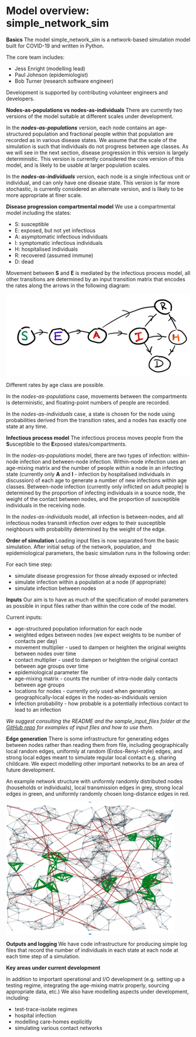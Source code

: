 # Model overview:  simple_network_sim 
**Basics**
The model simple_network_sim is a network-based simulation model built for COVID-19 and written in Python. 

The core team includes:
* Jess Enright (modelling lead)
* Paul Johnson (epidemiologist)
* Bob Turner (research software engineer)

Development is supported by contributing volunteer engineers and developers. 



**Nodes-as-populations vs nodes-as-individuals**
There are currently two versions of the model suitable at different scales under development.  

In the ***nodes-as-populations*** version, each node contains an age-structured population and fractional people within that population are recorded as in various disease states.  We assume that the scale of the simulation is such that individuals do not progress between age classes.   As we will see in the next section, disease progression in this version is largely deterministic.  This version is currently considered the core version of this model, and is likely to be usable at larger population scales. 

In the ***nodes-as-individuals*** version, each node is a single infectious unit or individual, and can only have one disease state.  This version is far more stochastic, is currently considered an alternate version, and is likely to be more appropriate at finer scale. 

**Disease progression compartmental model**
We use a compartmental model including the states:
* S: susceptible
* E: exposed, but not yet infectious
* A: asymptomatic infectious individuals
* I: symptomatic infectious individuals
* H: hospitalised individuals 
* R: recovered (assumed immune)
* D: dead

Movement between **S** and **E** is mediated by the infectious process model, all other transitions are determined by an input transition matrix that encodes the rates along the arrows in the following diagram:

!["Compartments"](assets/colourfulCompartments.png)

Different rates by age class are possible. 

In the *nodes-as-populations* case, movements between the compartments is deterministic, and floating-point numbers of people are recorded.

In the *nodes-as-individuals* case, a state is chosen for the node using probabilities derived from the transition rates, and a nodes has exactly one state at any time.  

**Infectious process model**
The infectious process moves people from the **S**usceptible to the **E**xposed states/compartments. 

In the *nodes-as-populations* model, there are two types of infection: within-node infection and between-node infection. Within-node infection uses an age-mixing matrix and the number of people within a node in an infecting state (currently only **A** and **I** - infection by hospitalised individuals in discussion) of each age to generate a number of new infections within age classes.  Between-node infection (currently only inflicted on adult people) is determined by the proportion of infecting individuals in a source node, the weight of the contact between nodes, and the proportion of susceptible individuals in the receiving node. 

In the *nodes-as-individuals* model, all infection is between-nodes, and all infectious nodes transmit infection over edges to their susceptible neighbours with probability determined by the weight of the edge. 

**Order of simulation**
Loading input files is now separated from the basic simulation.  After initial setup of the network, population, and epidemiological parameters, the basic simulation runs in the following order:

For each time step:
* simulate disease progression for those already exposed or infected
* simulate infection within a population at a node (if appropriate)
* simulate infection between nodes


**Inputs**
Our aim is to have as much of the specification of model parameters as possible in input files rather than within the core code of the model. 

Current inputs:
* age-structured population information for each node
* weighted edges between nodes (we expect weights to be number of contacts per day)
* movement multiplier - used to dampen or heighten the original weights between nodes over time
* contact multiplier - used to dampen or heighten the original contact between age groups over time
* epidemiological parameter file
* age-mixing matrix - counts the number of intra-node daily contacts between age groups 
* locations for nodes - currently only used when generating geographically-local edges in the nodes-as-individuals version
* Infection probability - how probable is a potentially infectious contact to lead to an infection


*We suggest consulting the README and the sample_input_files folder at the [GitHub repo](https://github.com/ScottishCovidResponse/simple_network_sim) for examples of input files and how to use them.*


**Edge generation**
There is some infrastructure for generating edges between nodes rather than reading them from file, including geographically local random edges, uniformly at random (Erdos-Renyi-style) edges, and strong local edges meant to simulate regular local contact e.g. sharing childcare.  We expect modelling other important networks to be an area of future development.

An example network structure with uniformly randomly distributed nodes (households or individuals), local transmission edges in grey, strong local edges in green, and uniformly randomly chosen long-distance edges in red.  

!["Network"](assets/sampleNetwork.png)


**Outputs and logging**
We have code infrastructure for producing simple log files that record the number of individuals in each state at each node at each time step of a simulation. 


**Key areas under current development**

In addition to important operational and I/O development (e.g. setting up a testing regime, integrating the age-mixing matrix properly, sourcing appropriate data, etc.) We also have modelling aspects under development, including:
* test-trace-isolate regimes
* hospital infection
* modelling care-homes explicitly
* simulating various contact networks
